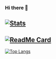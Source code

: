 ### Hi there 👋

[![Stats](https://github-readme-stats.codestackr.vercel.app/api?username=teenari&show_icons=true&theme=synthwave)]()
---

[![ReadMe Card](https://github-readme-stats.vercel.app/api/pin/?username=teenari&repo=wbd)](https://github.com/teenari/wbd)
---

[![Top Langs](https://github-readme-stats.vercel.app/api/top-langs/?username=teenari&layout=compact)]()
